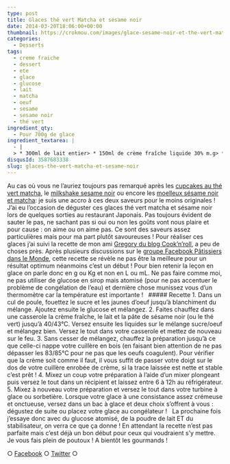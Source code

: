 ```yaml
---
type: post
title: Glaces thé vert Matcha et sésame noir
date: 2014-03-20T18:06:00+00:00
thumbnail: https://crokmou.com/images/glace-sesame-noir-et-the-vert-matcha.jpg
categories: 
  - Desserts
tags: 
  - creme fraiche
  - dessert
  - ete
  - glace
  - glucose
  - lait
  - matcha
  - oeuf
  - sesame
  - sesame noir
  - thé vert
ingredient_qty: 
  - Pour 700g de glace
ingredient_textarea: |
  - |
  > * 300ml de lait entier> * 150ml de crème fraîche liquide 30% m.g> * 60g de sucre> * 40g de glucose atomisé> * 3 jaunes d’oeuf> * 100g de pâte de sésame noir ou 30g de thé vert Matcha
disqusId: 3587683338
slug: glaces-the-vert-matcha-et-sesame-noir
---
```


Au cas où vous ne l’auriez toujours pas remarqué après les [cupcakes au thé vert matcha](http://www.crokmou.com/cupcakes-au-the-vert-matcha-et-chocolat-blanc/), le [milkshake sesame noir](http://www.crokmou.com/milkshake-au-lait-de-riz-glace-au-sesame-noir-banane-et-citron-vert-rice-milk-shake-with-black-sesame-ice-cream-banana-and-lime/) ou encore les [moelleux sésame noir et matcha](http://www.crokmou.com/moelleux-au-sesame-noir-glacage-chocolat-blanc-et-the-vert-matcha/): je suis une accro à ces deux saveurs pour le moins originales ! J’ai eu l’occasion de déguster ces glaces thé vert matcha et sésame noir lors de quelques sorties au restaurant Japonais. Pas toujours évident de sauter le pas, ne sachant pas si oui ou non les goûts vont nous plaire et pour cause : on aime ou on aime pas. Ce sont des saveurs assez particulières mais pour ma part plutôt savoureuses ! Pour réaliser ces glaces j’ai suivi la recette de mon ami [Gregory du blog Cook’n’roll](http://www.cookandroll.eu/archives/2011/04/20/20941841.html), a peu de choses près. Après plusieurs discussions sur le [groupe Facebook Pâtissiers dans le Monde](https://www.facebook.com/groups/58224624194/), cette recette se révèle ne pas être la meilleure pour un résultat optimum néanmoins c’est un début ! Pour bien retenir la leçon en glace on parle donc en g ou Kg et non en L ou mL. Ne pas faire comme moi, ne pas utiliser de glucose en sirop mais atomisé (pour ne pas accentuer le problème de congélation de l’eau) et dernière chose munissez vous d’un thermomètre car la température est importante !   ##### Recette 1\. Dans un cul de poule, fouettez le sucre et les jaunes d’oeuf jusqu’à blanchiment du mélange. Ajoutez ensuite le glucose et mélangez. 2\. Faites chauffez dans une casserole la crème fraîche, le lait et la pâte de sésame noir (ou le thé vert) jusqu’à 40/43°C. Versez ensuite les liquides sur le mélange sucre/oeuf et mélangez bien. Versez le tout dans votre casserole et mettez de nouveau sur le feu. 3\. Sans cesser de mélangez, chauffez la préparation jusqu’à ce que celle-ci nappe votre cuillère en bois (en faisant bien attention de ne pas dépasser les 83/85°C pour ne pas que les oeufs coagulent). Pour vérifier que la crème soit comme il faut, il vous suffit de passer votre doigt sur le dos de votre cuillère enrobée de crème, si la trace laissée est nette et stable c’est prêt ! 4\. Mixez un coup votre préparation à l’aide d’un mixer plongeant puis versez le tout dans un récipient et laissez entre 6 à 12h au réfrigérateur. 5\. Mixez à nouveau votre préparation et versez le tout dans votre turbine à glace ou sorbetière. Lorsque votre glace à une consistance assez crémeuse et onctueuse, versez dans un bac à glace et deux choix s’offrent à vous : dégustez de suite ou placez votre glace au congélateur !   La prochaine fois j’essaye donc avec du glucose atomisé, de la poudre de lait ET du stabilisateur, on verra ce que ça donne ! En attendant la recette n’est pas parfaite mais c’est déjà un bon début pour ceux qui voudraient s’y mettre. Je vous fais plein de poutoux ! A bientôt les gourmands !

○ [Facebook](https://www.facebook.com/crokmou.blog) ○ [Twitter](https://twitter.com/Crokmou) ○